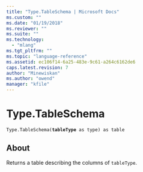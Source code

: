 ```yaml
---
title: "Type.TableSchema | Microsoft Docs"
ms.custom: ""
ms.date: "01/19/2018"
ms.reviewer: ""
ms.suite: ""
ms.technology: 
  - "mlang"
ms.tgt_pltfrm: ""
ms.topic: "language-reference"
ms.assetid: ec106f14-6a25-483e-9c61-a264c6162de6
caps.latest.revision: 7
author: "Minewiskan"
ms.author: "owend"
manager: "kfile"
---
```

# Type.TableSchema
<code>Type.TableSchema(<b>tableType</b> as type) as table</code>

## About

Returns a table describing the columns of <code>tableType</code>.
  
  

